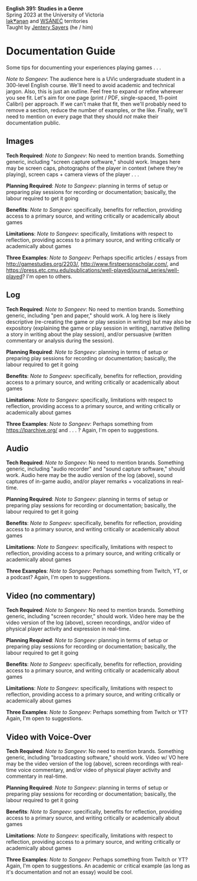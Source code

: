 **English 391: Studies in a Genre**          
Spring 2023 at the University of Victoria  
[lək̓ʷəŋən](https://www.songheesnation.ca/community/l-k-ng-n-traditional-territory) and [<u>W</u>SÁNEĆ](https://wsanec.com/) territories     
Taught by [Jentery Sayers](https://jntry.work/) (he / him)      

# Documentation Guide 

Some tips for documenting your experiences playing games . . . 

*Note to Sangeev*: The audience here is a UVic undergraduate student in a 300-level English course. We'll need to avoid academic and technical jargon. Also, this is just an outline. Feel free to expand or refine wherever you see fit. Let's aim for one page (print / PDF, single-spaced, 11-point Calibri) per approach. If we can't make that fit, then we'll probably need to remove a section, reduce the number of examples, or the like. Finally, we'll need to mention on every page that they should *not* make their documentation public. 

## Images 

**Tech Required**: *Note to Sangeev*: No need to mention brands. Something generic, including "screen capture software," should work. Images here may be screen caps, photographs of the player in context (where they're playing), screen caps + camera views of the player . . . 

**Planning Required**: *Note to Sangeev*: planning in terms of setup or preparing play sessions for recording or documentation; basically, the labour required to get it going 

**Benefits**: *Note to Sangeev*: specifically, benefits for reflection, providing access to a primary source, and writing critically or academically about games 

**Limitations**: *Note to Sangeev*: specifically, limitations with respect to reflection, providing access to a primary source, and writing critically or academically about games

**Three Examples**: *Note to Sangeev*: Perhaps specific articles / essays from http://gamestudies.org/2203/, http://www.firstpersonscholar.com/, and https://press.etc.cmu.edu/publications/well-played/journal_series/well-played? I'm open to others. 

## Log

**Tech Required**: *Note to Sangeev*: No need to mention brands. Something generic, including "pen and paper," should work. A log here is likely descriptive (re-creating the game or play session in writing) but may also be expository (explaining the game or play session in writing), narrative (telling a story in writing about the play session), and/or persuasive (written commentary or analysis during the session). 

**Planning Required**: *Note to Sangeev*: planning in terms of setup or preparing play sessions for recording or documentation; basically, the labour required to get it going  

**Benefits**: *Note to Sangeev*: specifically, benefits for reflection, providing access to a primary source, and writing critically or academically about games

**Limitations**: *Note to Sangeev*: specifically, limitations with respect to reflection, providing access to a primary source, and writing critically or academically about games

**Three Examples**: *Note to Sangeev*: Perhaps something from https://lparchive.org/ and . . . ? Again, I'm open to suggestions. 

## Audio 

**Tech Required**: *Note to Sangeev*: No need to mention brands. Something generic, including "audio recorder" and "sound capture software," should work. Audio here may be the audio version of the log (above), sound captures of in-game audio, and/or player remarks + vocalizations in real-time.  

**Planning Required**: *Note to Sangeev*: planning in terms of setup or preparing play sessions for recording or documentation; basically, the labour required to get it going 

**Benefits**: *Note to Sangeev*: specifically, benefits for reflection, providing access to a primary source, and writing critically or academically about games

**Limitations**: *Note to Sangeev*: specifically, limitations with respect to reflection, providing access to a primary source, and writing critically or academically about games

**Three Examples**: *Note to Sangeev*: Perhaps something from Twitch, YT, or a podcast? Again, I'm open to suggestions. 

## Video (no commentary) 

**Tech Required**: *Note to Sangeev*: No need to mention brands. Something generic, including "screen recorder," should work. Video here may be the video version of the log (above), screen recordings, and/or video of physical player activity and expression in real-time.  

**Planning Required**: *Note to Sangeev*: planning in terms of setup or preparing play sessions for recording or documentation; basically, the labour required to get it going 

**Benefits**: *Note to Sangeev*: specifically, benefits for reflection, providing access to a primary source, and writing critically or academically about games

**Limitations**: *Note to Sangeev*: specifically, limitations with respect to reflection, providing access to a primary source, and writing critically or academically about games

**Three Examples**: *Note to Sangeev*: Perhaps something from Twitch or YT? Again, I'm open to suggestions. 

## Video with Voice-Over

**Tech Required**: *Note to Sangeev*: No need to mention brands. Something generic, including "broadcasting software," should work. Video w/ VO here may be the video version of the log (above), screen recordings with real-time voice commentary, and/or video of physical player activity and commentary in real-time.  

**Planning Required**: *Note to Sangeev*: planning in terms of setup or preparing play sessions for recording or documentation; basically, the labour required to get it going 

**Benefits**: *Note to Sangeev*: specifically, benefits for reflection, providing access to a primary source, and writing critically or academically about games

**Limitations**: *Note to Sangeev*: specifically, limitations with respect to reflection, providing access to a primary source, and writing critically or academically about games

**Three Examples**: *Note to Sangeev*: Perhaps something from Twitch or YT? Again, I'm open to suggestions. An academic or critical example (as long as it's documentation and not an essay) would be cool. 
